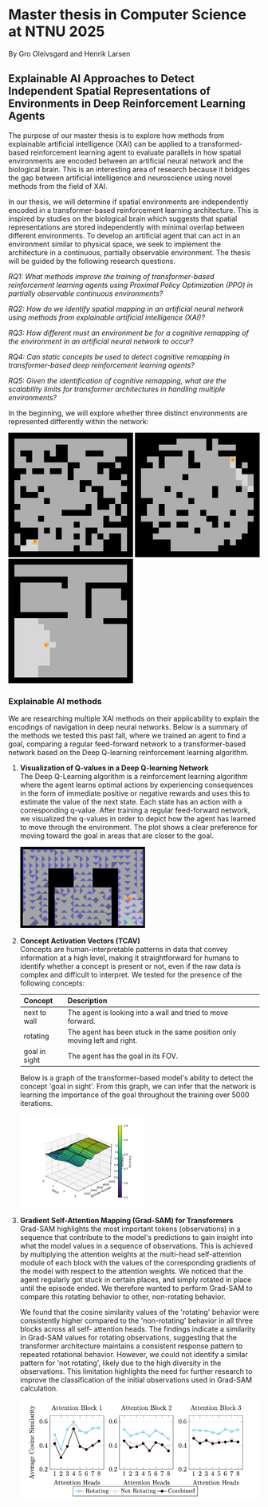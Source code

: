 # Master thesis in Computer Science at NTNU 2025
By Gro Oleivsgard and Henrik Larsen


## Explainable AI Approaches to Detect Independent Spatial Representations of Environments in Deep Reinforcement Learning Agents

The purpose of our master thesis is to explore how methods from explainable artificial intelligence (XAI) can be applied to a transformed-based reinforcement learning agent to evaluate parallels in how spatial environments are encoded between an artificial neural network and the biological brain. This is an interesting area of research because it bridges the gap between artificial intelligence and neuroscience using novel methods from the field of XAI.

In our thesis, we will determine if spatial environments are independently encoded in a transformer-based reinforcement learning architecture. This is inspired by studies on the biological brain which suggests that spatial representations are stored independently with minimal overlap between different environments. To develop an artificial agent that can act in an environment similar to physical space, we seek to implement the architecture in a continuous, partially observable environment. The thesis will be guided by the following research questions.

*RQ1: What methods improve the training of transformer-based reinforcement learning agents using Proximal Policy Optimization (PPO) in partially observable continuous environments?*

*RQ2: How do we identify spatial mapping in an artificial neural network using methods from explainable artificial intelligence (XAI)?*

*RQ3: How different must an environment be for a cognitive remapping of the environment in an artificial neural network to occur?*

*RQ4: Can static concepts be used to detect cognitive remapping in transformer-based deep reinforcement learning agents?*

*RQ5: Given the identification of cognitive remapping, what are the scalability limits for transformer architectures in handling multiple environments?*

In the beginning, we will explore whether three distinct environments are represented differently within the network:

<img src="agent/gifs/4100.gif" width="250px"> <img src="agent/gifs/4800.gif" width="250px"> <img src="agent/gifs/4900.gif" width="250px">

### Explainable AI methods

We are researching multiple XAI methods on their applicability to explain the encodings of navigation in deep neural networks. Below is a summary of the methods we tested this past fall, where we trained an agent to find a goal, comparing a regular feed-forward network to a transformer-based network based on the Deep Q-learning reinforcement learning algorithm.

1. **Visualization of Q-values in a Deep Q-learning Network**\
   The Deep Q-Learning algorithm is a reinforcement learning algorithm where the agent learns optimal actions by experiencing consequences in the form of immediate positive or        negative rewards and uses this to estimate the value of the next state. Each state has an action with a corresponding q-value. After training a regular feed-forward network, we    visualized the q-values in order to depict how the agent has learned to move through the environment. The plot shows a clear preference for moving toward the goal in areas that    are closer to the goal.
   
   <img src="xai/q-values/q-values-visualized.png" width="250px">

2. **Concept Activation Vectors (TCAV)**\
   Concepts are human-interpretable patterns in data that convey information at a high level, making it straightforward for humans to identify whether a concept is present or not,
   even if the raw data is complex and difficult to interpret. We tested for the presence of the following concepts:

   
   | Concept      | Description                                                                |
   |--------------|----------------------------------------------------------------------------|
   | next to wall | The agent is looking into a wall and tried to move forward.                |
   | rotating     | The agent has been stuck in the same position only moving left and right.  |
   | goal in sight| The agent has the goal in its FOV.                                         |


   Below is a graph of the transformer-based model's ability to detect the concept 'goal in sight'. From this graph, we can infer that the network is learning the importance of       the goal throughout the training over 5000 iterations.
   
   <img src="xai/cav/cav_goal_2.png" width="250px">
 
3. **Gradient Self-Attention Mapping (Grad-SAM) for Transformers**\
   Grad-SAM highlights the most important tokens (observations) in a sequence that contribute to the model's predictions to gain insight into what the model values in a sequence      of observations. This is achieved by multiplying the attention weights at the multi-head self-attention module of each block with the values of the corresponding gradients of      the model with respect to the attention weights. We noticed that the agent regularly got stuck in certain places, and simply rotated in place until the episode ended. We           therefore wanted to perform Grad-SAM to compare this rotating behavior to other, non-rotating behavior. 

   We found that the cosine similarity values of the 'rotating' behavior were consistently higher compared to the 'non-rotating' behavior in all three blocks across all self-         attention heads. The findings indicate a similarity in Grad-SAM values for rotating observations, suggesting that the transformer architecture maintains a consistent response      pattern to repeated rotational behavior. However, we could not identify a similar pattern for 'not rotating', likely due to the high diversity in the observations. This            limitation highlights the need for further research to improve the classification of the initial observations used in Grad-SAM calculation.

   <img src="xai/grad-sam/rotating.png" width="500px">

   
